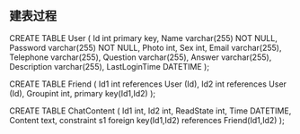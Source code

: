 ##  建表过程
CREATE TABLE User
(
Id int  primary key,
Name varchar(255) NOT NULL,
Password varchar(255) NOT NULL,
Photo int,
Sex int,
Email varchar(255),
Telephone varchar(255),
Question varchar(255),
Answer varchar(255),
Description varchar(255),
LastLoginTime  DATETIME
);

CREATE TABLE Friend
(
Id1 int references User (Id),
Id2 int references User (Id), 
Groupint int,
primary key(Id1,Id2)
);

CREATE TABLE ChatContent
(
Id1 int,
Id2 int, 
ReadState int,
Time DATETIME,
Content text,
constraint s1 foreign key(Id1,Id2) references Friend(Id1,Id2)
);

